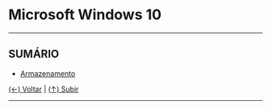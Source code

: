 # Microsoft Windows 10

---

## SUMÁRIO

- [Armazenamento](#link-do-texto-de-comeco "Armazenamento")

[(&larr;) Voltar](https://github.com/systemboys/GTi_Laboratory/tree/main/Microsoft%20Windows#assuntos-windows "Voltar ao Sumário") | 
[(&uarr;) Subir](#microsoft-windows-10 "Subir para o topo")

---
